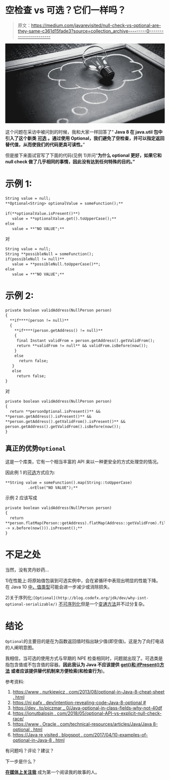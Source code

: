 # 空检查 vs 可选？它们一样吗？

> 原文：<https://medium.com/javarevisited/null-check-vs-optional-are-they-same-c361d15fade3?source=collection_archive---------0----------------------->

![](img/b159143d45bae890c171169dd24638ee.png)

这个问题在采访中被问到的时候，我和大家一样回答了“ **Java 8 在 java.util 包中引入了这个新类** [**可选**](https://javarevisited.blogspot.com/2017/04/10-examples-of-optional-in-java-8.html) **。通过使用 Optional，我们避免了空检查，并可以指定返回替代值，从而使我们的代码更具可读性。**”

但是接下来面试官写了下面的代码(见例 1)并问“**为什么 optional 更好，如果它和 null check 做了几乎相同的事情，因此没有达到任何特殊的目的。”**

# 示例 1:

```
String value = null;
**Optional<String> optionalValue = someFunction();**

if(**optionalValue.isPresent()**) 
   value = **optionalValue.get().toUpperCase();**
else
   value = **"NO VALUE";**
```

对

```
String value = null; 
String **possibleNull = someFunction(); 
if(possibleNull != null)** 
   value = **possibleNull.toUpperCase()**;
else
   value = **"NO VALUE";**
```

# 示例 2:

```
private boolean validAddress(NullPerson person) 
{
  **if****(person != null)** 
  {
    **if****(person.getAddress() != null)** 
    {
     final Instant validFrom = person.getAddress().getValidFrom();
     return **validFrom != null** && validFrom.isBefore(now());
    }
    else
      return false;
   } 
   else
     return false;
}
```

对

```
private boolean validAddress(NullPerson person) 
{
  return **personOptional.isPresent()** &&   **person.getAddress().isPresent()** && **person.getAddress().getValidFrom().isPresent()** && person.getAddress().getValidFrom().isBefore(now());
}
```

## **真正的**优势`Optional`

这是一个库类，它有一个相当丰富的 API 来以一种更安全的方式处理空的情况。

因此例 1 的[可选](https://javarevisited.blogspot.com/2018/08/top-5-free-java-8-and-9-courses-for-programmers.html#axzz6ccm5KWKs)方式应为:

```
**String value = someFunction().map(String::toUpperCase)
          .orElse("NO VALUE");**
```

示例 2 应该写成

```
private boolean validAddress(NullPerson person) 
{
  return **person.flatMap(Person::getAddress).flatMap(Address::getValidFrom).filter(x -> x.before(now())).isPresent();**
}
```

# 不足之处

当然，没有灵丹妙药…

1)在性能上:将原始值包装到可选实例中，会在紧循环中表现出明显的性能下降。在 Java 10 [中，值类型](http://cr.openjdk.java.net/~jrose/values/values-0.html)可能会进一步减少或消除损失。

2)关于序列化:`[Optional](http://blog.codefx.org/jdk/dev/why-isnt-optional-serializable/)` [不可序列化](http://blog.codefx.org/jdk/dev/why-isnt-optional-serializable/)但是一个[变通方法](http://blog.codefx.org/jdk/serialize-optional/)并不过分复杂。

# 结论

`Optional`的主要目的是在为函数返回值时指出缺少值(即空值)。这是为了向打电话的人阐明意图。

我相信，当可选的使用方式与早期的 NPE 检查相同时，问题就出现了。可选类是指包含值或不包含值的容器。**因此我认为 Java 不应该提供** [**get()和 ifPresent()方法**](https://www.java67.com/2018/06/java-8-optional-example-ispresent-orElse-get.html?fbclid=IwAR3_3ir-IAia8frQHZetwSqQaN3hQerLvhpq7Jukh1zD_EbPtaRjHn0rkhk#ixzz5mMbVkkfm) **或者应该提供替代机制来方便检索(和检查行为**)。

参考资料:

1.  [https://www . nurkiewicz . com/2013/08/optional-in-Java-8-cheat-sheet . html](https://www.nurkiewicz.com/2013/08/optional-in-java-8-cheat-sheet.html)
2.  [https://ni pafx . dev/intention-revealing-code-Java-8-optional #](https://nipafx.dev/intention-revealing-code-java-8-optional#)
3.  [https://dev . to/piczmar _ 0/Java-optional-in-class-fields-why-not-40df](https://dev.to/piczmar_0/java-optional-in-class-fields-why-not-40df)
4.  [https://ionutbalosin . com/2018/05/optional-API-vs-explicit-null-check-race/](https://ionutbalosin.com/2018/05/optional-api-vs-explicit-null-check-race/)
5.  [https://www . Oracle . com/technical-resources/articles/Java/Java 8-optional . html](https://www.oracle.com/technical-resources/articles/java/java8-optional.html)
6.  [https://Java re visited . blogspot . com/2017/04/10-examples-of-optional-in-Java-8 . html](https://javarevisited.blogspot.com/2017/04/10-examples-of-optional-in-java-8.html)

有问题吗？评论？建议？

下一步是什么？

[**在媒体上关注我**](/@vaibhav0109) 成为第一个阅读我的故事的人。